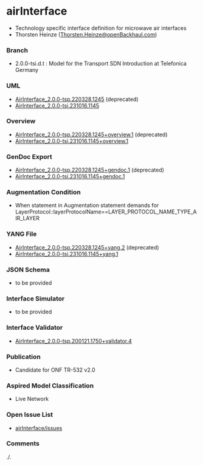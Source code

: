 # airInterface
- Technology specific interface definition for microwave air interfaces
- Thorsten Heinze (Thorsten.Heinze@openBackhaul.com)

### Branch
- 2.0.0-tsi.d.t : Model for the Transport SDN Introduction at Telefonica Germany

### UML
- [AirInterface_2.0.0-tsp.220328.1245](./AirInterface_2.0.0-tsp.220328.1245.zip) (deprecated)
- [AirInterface_2.0.0-tsi.231016.1145](./AirInterface_2.0.0-tsi.231016.1145.zip)

### Overview 
- [AirInterface_2.0.0-tsp.220328.1245+overview.1](./AirInterface_2.0.0-tsp.220328.1245+overview.1.png) (deprecated)
- [AirInterface_2.0.0-tsi.231016.1145+overview.1](./AirInterface_2.0.0-tsi.231016.1145+overview.1.png)

### GenDoc Export
- [AirInterface_2.0.0-tsp.220328.1245+gendoc.1](./AirInterface_2.0.0-tsp.220328.1245+gendoc.1.docx) (deprecated)
- [AirInterface_2.0.0-tsi.231016.1145+gendoc.1](./AirInterface_2.0.0-tsi.231016.1145+gendoc.1.docx)

### Augmentation Condition
- When statement in Augmentation statement demands for LayerProtocol::layerProtocolName==LAYER_PROTOCOL_NAME_TYPE_AIR_LAYER

### YANG File
- [AirInterface_2.0.0-tsp.220328.1245+yang.2](./AirInterface_2.0.0-tsp.220328.1245+yang.2.zip) (deprecated)
- [AirInterface_2.0.0-tsi.231016.1145+yang.1](./AirInterface_2.0.0-tsi.231016.1145+yang.1.zip)

### JSON Schema
- to be provided

### Interface Simulator
- to be provided

### Interface Validator
- [AirInterface_2.0.0-tsp.200121.1750+validator.4](./AirInterface_2.0.0-tsp.200121.1750+validator.4.zip)

### Publication
- Candidate for ONF TR-532 v2.0 

### Aspired Model Classification
- Live Network

### Open Issue List
- [airInterface/issues](../../issues)

### Comments
./.
